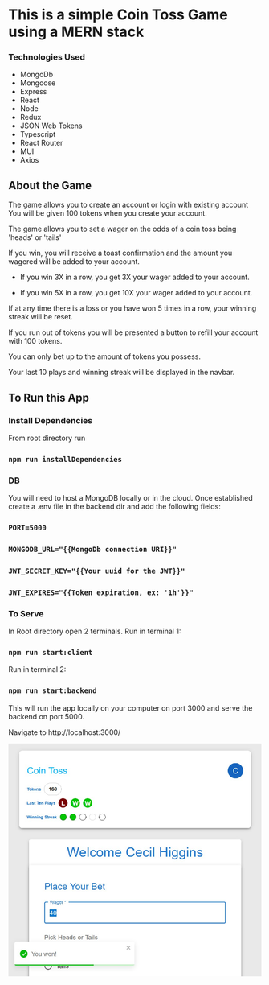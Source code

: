 # This is a simple Coin Toss Game using a MERN stack

### Technologies Used
- MongoDb
- Mongoose
- Express
- React
- Node
- Redux
- JSON Web Tokens
- Typescript
- React Router
- MUI
- Axios

## About the Game
The game allows you to create an account or login with existing account
You will be given 100 tokens when you create your account. 

The game allows you to set a wager on the odds of a coin toss being 'heads' or 'tails'

If you win, you will receive a toast confirmation and the amount you wagered will be added to your account.

- If you win 3X in a row, you get 3X your wager added to your account.

- If you win 5X in a row, you get 10X your wager added to your account.

If at any time there is a loss or you have won 5 times in a row, your winning streak will be reset.

If you run out of tokens you will be presented a button to refill your account with 100 tokens.

You can only bet up to the amount of tokens you possess.

Your last 10 plays and winning streak will be displayed in the navbar.

## To Run this App

### Install Dependencies
From root directory run
### `npm run installDependencies` 

### DB
You will need to host a MongoDB locally or in the cloud.
Once established create a .env file in the backend dir and add the following fields:
### `PORT=5000`
### `MONGODB_URL="{{MongoDb connection URI}}"`
### `JWT_SECRET_KEY="{{Your uuid for the JWT}}"`
### `JWT_EXPIRES="{{Token expiration, ex: '1h'}}"`

### To Serve
In Root directory open 2 terminals.
Run in terminal 1:
### `npm run start:client`

Run in terminal 2:
### `npm run start:backend`

This will run the app locally on your computer on port 3000 and serve the backend on port 5000.

Navigate to http://localhost:3000/

![Image of Game](./game-ss.jpg?raw=true)

